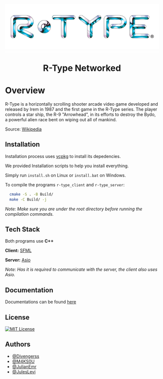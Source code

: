 <h1 align="center">
  <img src=".logo.png"/><br/>
  <div style="border-bottom: #ffffff 4px solid"></div><br/>
  R-Type Networked
</h1>

# Overview

R-Type is a horizontally scrolling shooter arcade video game developed and released by Irem in 1987 and the first game in the R-Type series. The player controls a star ship, the R-9 "Arrowhead", in its efforts to destroy the Bydo, a powerful alien race bent on wiping out all of mankind.

Source: [Wikipedia](https://en.wikipedia.org/wiki/R-Type)


## Installation

Installation process uses [vcpkg](https://github.com/microsoft/vcpkg/tree/master) to install its depedencies.

We provided Installation scripts to help you install everything.

Simply run `install.sh` on Linux or `install.bat` on Windows.

To compile the programs `r-type_client` and `r-type_server`:
```bash
  cmake -S . -B Build/
  make -C Build/ -j
```
*Note: Make sure you are under the root directory before running the compilation commands.*
    
## Tech Stack

Both programs use **C++**

**Client:** [SFML](https://www.sfml-dev.org/documentation/2.6.0/index.php)

**Server:** [Asio](https://think-async.com/Asio/asio-1.28.0/doc/asio/overview/basics.html)

*Note: Has it is required to communicate with the server, the client also uses Asio.*


## Documentation

Documentations can be found [here](https://divengerss.github.io/R-Type-documentations/)

## License

[![MIT License](https://img.shields.io/badge/License-MIT-green.svg)](https://github.com/EpitechPromo2026/B-CPP-500-PAR-5-1-rtype-julian.emery/blob/main/LICENSE)


## Authors

- [@Divengerss](https://github.com/Divengerss)
- [@M4KS0U](https://github.com/M4KS0U)
- [@JulianEmr](https://github.com/JulianEmr)
- [@JulesLevi](https://github.com/JulesLevi)
